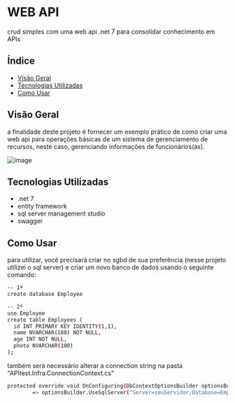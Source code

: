 # WEB API

crud simples com uma web api .net 7 para consolidar conhecimento em APIs

## Índice

- [Visão Geral](#visão-geral)
- [Tecnologias Utilizadas](#tecnologias-utilizadas)
- [Como Usar](#como-usar)

## Visão Geral

a finalidade deste projeto é fornecer um exemplo prático de como criar uma web api para operações básicas de um sistema de gerenciamento de recursos, neste caso, gerenciando informações de funcionários(as).

![image](https://github.com/joaoveasey/WEB-API/assets/125090850/59cc4f50-bc84-4b6e-b3a0-73e34597d0a3)


## Tecnologias Utilizadas

- .net 7
- entity framework
- sql server management studio
- swagger

## Como Usar

para utilizar, você precisará criar no sgbd de sua preferência (nesse projeto utilizei o sql server) e criar um novo banco de dados usando o seguinte comando:

```bash
-- 1º
create database Employee

-- 2º
use Employee
create table Employees (
  id INT PRIMARY KEY IDENTITY(1,1),
  name NVARCHAR(100) NOT NULL,
  age INT NOT NULL,
  photo NVARCHAR(100)
);
```

também será necessário alterar a connection string na pasta "APItest.Infra.ConnectionContext.cs"
```bash
protected override void OnConfiguring(DbContextOptionsBuilder optionsBuilder)
        => optionsBuilder.UseSqlServer("Server=seuServidor;Database=Employees; Trusted_Connection = True; TrustServerCertificate=True;");
```
